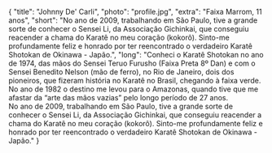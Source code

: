 {
    "title": "Johnny De' Carli",
    "photo": "profile.jpg",
    "extra": "Faixa Marrom, 11 anos",
    "short": "No ano de 2009, trabalhando em São Paulo, tive a grande sorte de conhecer o Sensei Li, da Associação Gichinkai, que conseguiu reacender a chama do Karatê no meu coração (kokorô). Sinto-me profundamente feliz e honrado por ter reencontrado o verdadeiro Karatê Shotokan de Okinawa - Japão.",
    "long": "Conheci o Karatê Shotokan no ano de 1974, das mãos do Sensei Teruo Furusho (Faixa Preta 8º Dan) e com o Sensei Benedito Nelson (mão de ferro), no Rio de Janeiro, dois dos pioneiros, que fizeram história no Karatê no Brasil, chegando à faixa verde.</br>No ano de 1982 o destino me levou para o Amazonas, quando tive que me afastar da “arte das mãos vazias” pelo longo período de 27 anos.</br>No ano de 2009, trabalhando em São Paulo, tive a grande sorte de conhecer o Sensei Li, da Associação Gichinkai, que conseguiu reacender a chama do Karatê no meu coração (kokorô). Sinto-me profundamente feliz e honrado por ter reencontrado o verdadeiro Karatê Shotokan de Okinawa - Japão."
}